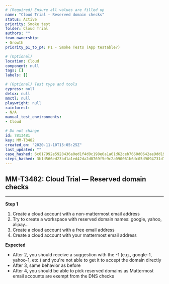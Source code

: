 ```yaml
---
# (Required) Ensure all values are filled up
name: "Cloud Trial — Reserved domain checks"
status: Active
priority: Smoke test
folder: Cloud Trial
authors: ""
team_ownership: 
- Growth
priority_p1_to_p4: P1 - Smoke Tests (App testable?)

# (Optional)
location: Cloud
component: null
tags: []
labels: []

# (Optional) Test type and tools
cypress: null
detox: null
mmctl: null
playwright: null
rainforest: 
- N/A
manual_test_environments: 
- Cloud

# Do not change
id: 7813481
key: MM-T3482
created_on: "2020-11-10T15:05:25Z"
last_updated: ""
case_hashed: 6c017992e5928436a0ed1f4d0c198e6a1a61d62ceb7660d0642ae9dd19630d3221811084ae42130f77a1ec60d97c2ef3
steps_hashed: 3b1d566ed23bd1a1ed42da2d0769f5e9c2a090061b6dc05d9094731d7ea7282ee1fe1b53bdfc167fa4f94f4464577215
---
```


<!-- (Auto-generated) Based on frontmatter's "key" and "name" -->

## MM-T3482: Cloud Trial — Reserved domain checks

---

**Step 1**

1. Create a cloud account with a non-mattermost email address
2. Try to create a workspace with reserved domain names: google, yahoo, alipay...
3. Create a cloud account with a free email address
4. Create a cloud account with your mattermost email address

**Expected**

- After 2, you should receive a suggestion with the -1 (e.g., google-1, yahoo-1, etc.) and you're not able to get it to accept the domain directly
- After 3, same behavior as before
- After 4, you should be able to pick reserved domains as Mattermost email accounts are exempt from the DNS checks
